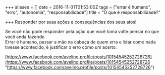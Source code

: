+++
aliases = []
date = 2016-11-01T01:53:00Z
tags = ["errar é humano", "erro", "autonomia", "responsabilidade"]
title = "O que é responsabilidade?"

+++
Responder por suas ações e consequências dos seus atos!

Se você não pode responder pela ação que você toma volte pensar no que você anda fazendo.  
Errar é humano, passar a mão na cabeça de quem erra e lidar como nada tivesse acontecido, é justificar o erro como um acerto.

[https://www.facebook.com/avelino.profile/posts/10154545252728726](https://www.facebook.com/avelino.profile/posts/10154545252728726 "https://www.facebook.com/avelino.profile/posts/10154545252728726")